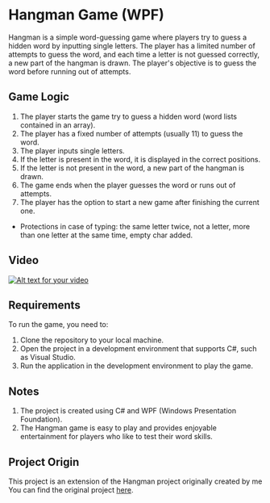 # Hangman Game (WPF)

Hangman is a simple word-guessing game where players try to guess a hidden word by inputting single letters. The player has a limited number of attempts to guess the word, and each time a letter is not guessed correctly, a new part of the hangman is drawn. The player's objective is to guess the word before running out of attempts.

## Game Logic

1. The player starts the game try to guess a hidden word (word lists contained in an array).
2. The player has a fixed number of attempts (usually 11) to guess the word.
3. The player inputs single letters.
4. If the letter is present in the word, it is displayed in the correct positions.
5. If the letter is not present in the word, a new part of the hangman is drawn.
6. The game ends when the player guesses the word or runs out of attempts.
7. The player has the option to start a new game after finishing the current one.

* Protections in case of typing: the same letter twice, not a letter, more than one letter at the same time, empty char added.

## Video

[![Alt text for your video](http://img.youtube.com/vi/A_k6epJdFwQ/0.jpg)](http://www.youtube.com/watch?v=A_k6epJdFwQ)


## Requirements

To run the game, you need to:

1. Clone the repository to your local machine.
2. Open the project in a development environment that supports C#, such as Visual Studio.
3. Run the application in the development environment to play the game.

## Notes

1. The project is created using C# and WPF (Windows Presentation Foundation).
2. The Hangman game is easy to play and provides enjoyable entertainment for players who like to test their word skills.

## Project Origin

This project is an extension of the Hangman project originally created by me You can find the original project [here](https://github.com/PiotrStus/Hangman).
